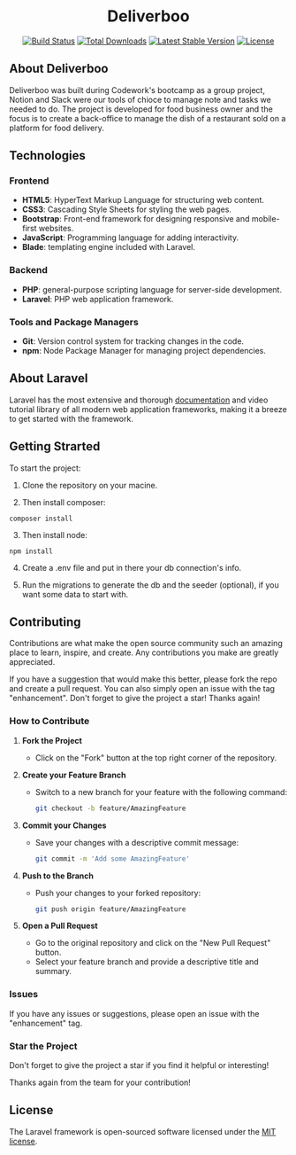 <h1 align="center">Deliverboo</h1>

<p align="center">
<a href="https://github.com/laravel/framework/actions"><img src="https://github.com/laravel/framework/workflows/tests/badge.svg" alt="Build Status"></a>
<a href="https://packagist.org/packages/laravel/framework"><img src="https://img.shields.io/packagist/dt/laravel/framework" alt="Total Downloads"></a>
<a href="https://packagist.org/packages/laravel/framework"><img src="https://img.shields.io/packagist/v/laravel/framework" alt="Latest Stable Version"></a>
<a href="https://packagist.org/packages/laravel/framework"><img src="https://img.shields.io/packagist/l/laravel/framework" alt="License"></a>
</p>

## About Deliverboo

Deliverboo was built during Codework's bootcamp as a group project, Notion and Slack were our tools of chioce to manage note and tasks we needed to do. The project is developed for food business owner and the focus is to create a back-office to manage the dish of a restaurant sold on a platform for food delivery.

## Technologies

### Frontend
- **HTML5**: HyperText Markup Language for structuring web content.
- **CSS3**: Cascading Style Sheets for styling the web pages.
- **Bootstrap**: Front-end framework for designing responsive and mobile-first websites.
- **JavaScript**: Programming language for adding interactivity.
- **Blade**: templating engine included with Laravel.

### Backend
- **PHP**: general-purpose scripting language for server-side development.
- **Laravel**: PHP web application framework.

### Tools and Package Managers

- **Git**: Version control system for tracking changes in the code.
- **npm**: Node Package Manager for managing project dependencies.

## About Laravel

Laravel has the most extensive and thorough [documentation](https://laravel.com/docs) and video tutorial library of all modern web application frameworks, making it a breeze to get started with the framework.

## Getting Strarted

To start the project: 
1) Clone the repository on your macine.

2) Then install composer:
```
composer install
```
3) Then install node:
```
npm install
```
4) Create a .env file and put in there your db connection's info.

5) Run the migrations to generate the db and the seeder (optional), if you want some data to start with.

## Contributing

Contributions are what make the open source community such an amazing place to learn, inspire, and create. Any contributions you make are greatly appreciated.

If you have a suggestion that would make this better, please fork the repo and create a pull request. You can also simply open an issue with the tag "enhancement". Don't forget to give the project a star! Thanks again!

### How to Contribute

1. **Fork the Project**
   - Click on the "Fork" button at the top right corner of the repository.

2. **Create your Feature Branch**
   - Switch to a new branch for your feature with the following command:
     ```bash
     git checkout -b feature/AmazingFeature
     ```

3. **Commit your Changes**
   - Save your changes with a descriptive commit message:
     ```bash
     git commit -m 'Add some AmazingFeature'
     ```

4. **Push to the Branch**
   - Push your changes to your forked repository:
     ```bash
     git push origin feature/AmazingFeature
     ```

5. **Open a Pull Request**
   - Go to the original repository and click on the "New Pull Request" button.
   - Select your feature branch and provide a descriptive title and summary.

### Issues
If you have any issues or suggestions, please open an issue with the "enhancement" tag.

### Star the Project
Don't forget to give the project a star if you find it helpful or interesting!

Thanks again from the team for your contribution!

## License

The Laravel framework is open-sourced software licensed under the [MIT license](https://opensource.org/licenses/MIT).
